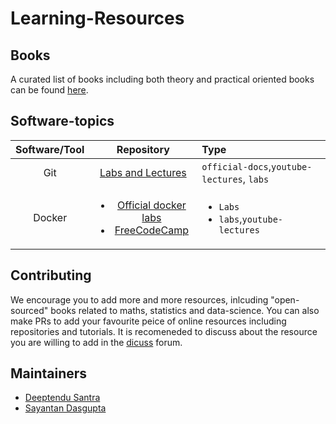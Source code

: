 # Learning-Resources

## Books

A curated list of books including both theory and practical oriented books can be found [here](https://github.com/S4DS-IEM/Learning-Resources/tree/main/Books).

## Software-topics

|	Software/Tool	|	Repository	|	Type	|
|	:---:			|	:---:		| :---		|
|	Git				| 	[Labs and Lectures](https://github.com/jobream/List-of-Learning-Resources#learn-git-) | `official-docs`,`youtube-lectures`, `labs` |
|	Docker			|	<ul><li> [Official docker labs](https://training.play-with-docker.com/) <li>[FreeCodeCamp](https://youtu.be/fqMOX6JJhGo)| <ul><li>`Labs`<li>`labs`,`youtube-lectures`|
## Contributing

We encourage you to add more and more resources, inlcuding "open-sourced" books related to maths, statistics and data-science. You can also make PRs to add your favourite peice of online resources including repositories and tutorials. It is recomeneded to discuss about the resource you are willing to add in the [dicuss](https://github.com/S4DS-IEM/Learning-Resources/discussions/categories/share-is-caring) forum.

## Maintainers
- [Deeptendu Santra](https://github.com/Dsantra92)
- [Sayantan Dasgupta](https://github.com/Arka2001)
